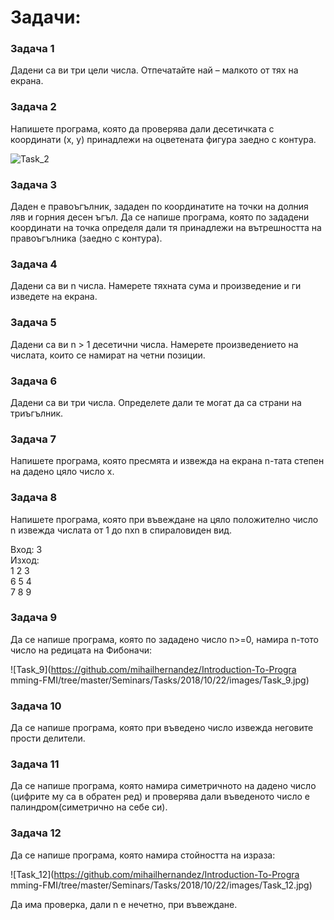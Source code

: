 # Задачи:

### Задача 1

Дадени са ви три цели числа. Отпечатайте най – малкото от тях на екрана.

### Задача 2

Напишете програма, която да проверява дали десетичката с координати (x, y) принадлежи на оцветената фигура заедно с контура.

![Task_2](https://github.com/mihailhernandez/Introduction-To-Programming-FMI/tree/master/Seminars/Tasks/2018/10/22/images/Task_2.jpg)

### Задача 3

Даден е правоъгълник, зададен по координатите на точки на долния ляв и горния десен ъгъл. Да се напише програма, която по зададени координати на точка определя дали тя принадлежи на вътрешността на правоъгълника (заедно с контура). 

### Задача 4

Дадени са ви n числа. Намерете тяхната сума и произведение и ги изведете на екрана.

### Задача 5

Дадени са ви n > 1 десетични числа. Намерете произведението на числата, които се намират на четни позиции.

### Задача 6

Дадени са ви три числа. Определете дали те могат да са страни на триъгълник.

### Задача 7
Напишете програма, която пресмята и извежда на екрана n-тата степен на дадено цяло число x.


### Задача 8

Напишете програма, която при въвеждане на цяло положително число n извежда числата от 1 до nxn в спираловиден вид.<br/>

Вход: 3 <br/>
Изход:<br/>
1 2 3 <br/>
6 5 4 <br/>
7 8 9 <br/>

### Задача 9

Да се напише програма, която по зададено число n>=0, намира n-тото число на редицата на Фибоначи: 

![Task_9](https://github.com/mihailhernandez/Introduction-To-Progra
mming-FMI/tree/master/Seminars/Tasks/2018/10/22/images/Task_9.jpg)

### Задача 10 

Да се напише програма, която при въведено число извежда неговите прости делители.

### Задача 11

Да се напише програма, която намира симетричното на дадено число (цифрите му са в обратен ред) и проверява дали въведеното число е палиндром(симетрично на себе си). 

### Задача 12 

Да се напише програма, която намира стойността на израза: 

![Task_12](https://github.com/mihailhernandez/Introduction-To-Progra
mming-FMI/tree/master/Seminars/Tasks/2018/10/22/images/Task_12.jpg)

Да има проверка, дали n е нечетно, при въвеждане.

